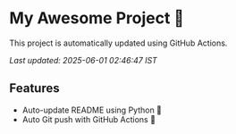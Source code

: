 # My Awesome Project 🚀

This project is automatically updated using GitHub Actions.

_Last updated: 2025-06-01 02:46:47 IST_

## Features
- Auto-update README using Python 🐍
- Auto Git push with GitHub Actions 🤖
